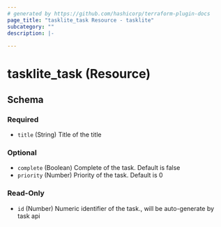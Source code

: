 ```yaml
---
# generated by https://github.com/hashicorp/terraform-plugin-docs
page_title: "tasklite_task Resource - tasklite"
subcategory: ""
description: |-
  
---
```


# tasklite_task (Resource)





<!-- schema generated by tfplugindocs -->
## Schema

### Required

- `title` (String) Title of the title

### Optional

- `complete` (Boolean) Complete of the task. Default is false
- `priority` (Number) Priority of the task. Default is 0

### Read-Only

- `id` (Number) Numeric identifier of the task., will be auto-generate by task api
